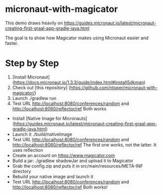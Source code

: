 # micronaut-with-magicator
This demo draws heavily on <https://guides.micronaut.io/latest/micronaut-creating-first-graal-app-gradle-java.html> 

The goal is to show how Magicator makes using Micronaut easier and faster.

# Step by Step
1. [Install Micronaut] (https://docs.micronaut.io/1.3.3/guide/index.html#installSdkman)
2. Check out [this repository] (https://github.com/ntoper/micronaut-with-magicator/)
2. Launch ./gradlew run
1. Test URL <http://localhost:8080/conferences/random> and <http://localhost:8080/reflector/ref> Both works
- Install [Native Image for Micronauts] (<https://guides.micronaut.io/latest/micronaut-creating-first-graal-app-gradle-java.html>)
- Launch it ./build/nativeImage
- Test URL <http://localhost:8080/conferences/random> and <http://localhost:8080/reflector/ref> The first one works, not the latter. It uses reflection
- Create an account on <https://www.magicator.com>
- Build a jar: ./gradlew shadowJar and upload it to Magicator
- Grab the config.zip and puts it in src/main/resources/META-INF directory
- Rebuild your native image and launch it
- Test URL <http://localhost:8080/conferences/random> and <http://localhost:8080/reflector/ref> Both works!
 
